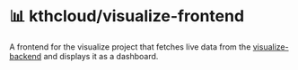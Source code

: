 # 📊 kthcloud/visualize-frontend

A frontend for the visualize project that fetches live data from the [visualize-backend](https://github.com/kthcloud/visualize-backend) and displays it as a dashboard.
